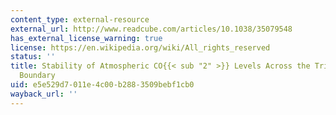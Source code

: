 ```yaml
---
content_type: external-resource
external_url: http://www.readcube.com/articles/10.1038/35079548
has_external_license_warning: true
license: https://en.wikipedia.org/wiki/All_rights_reserved
status: ''
title: Stability of Atmospheric CO{{< sub "2" >}} Levels Across the Triassic/Jurassic
  Boundary
uid: e5e529d7-011e-4c00-b288-3509bebf1cb0
wayback_url: ''
---
```

